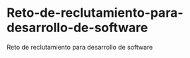 # Reto-de-reclutamiento-para-desarrollo-de-software
Reto de reclutamiento para desarrollo de software
